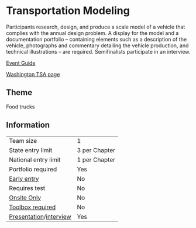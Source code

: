 # Transportation Modeling

Participants research, design, and produce a scale model of a vehicle that complies with the annual design problem. A display for the model and a documentation portfolio – containing elements such as a description of the vehicle, photographs and commentary detailing the vehicle production, and technical illustrations – are required. Semifinalists participate in an interview.

[Event Guide](https://lwsd.sharepoint.com/:b:/r/sites/GR-JHS-TechnologyStudentAssociation-SCA/Shared%20Documents/2024-25/Event%20Guides/HS%20-%20Transportation%20Modeling.pdf)

[Washington TSA page](https://www.washingtontsa.org/high-school-events/transportation-modeling)

## Theme

Food trucks

## Information

|                                              |               |
| -------------------------------------------- | ------------- |
| Team size                                    | 1             |
| State entry limit                            | 3 per Chapter |
| National entry limit                         | 1 per Chapter |
| Portfolio required                           | Yes           |
| [Early entry](/#terms)                       | No            |
| Requires test                                | No            |
| [Onsite Only](/#terms)                       | No            |
| [Toolbox required](/#terms)                  | No            |
| [Presentation](/#terms)/[interview](/#terms) | Yes           |
